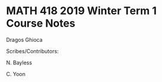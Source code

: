 # MATH 418 2019 Winter Term 1 Course Notes

Dragos Ghioca

Scribes/Contributors:

N. Bayless

C. Yoon
